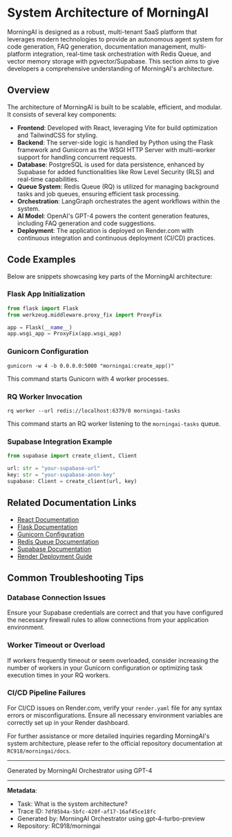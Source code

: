 # System Architecture of MorningAI

MorningAI is designed as a robust, multi-tenant SaaS platform that leverages modern technologies to provide an autonomous agent system for code generation, FAQ generation, documentation management, multi-platform integration, real-time task orchestration with Redis Queue, and vector memory storage with pgvector/Supabase. This section aims to give developers a comprehensive understanding of MorningAI's architecture.

## Overview

The architecture of MorningAI is built to be scalable, efficient, and modular. It consists of several key components:

- **Frontend**: Developed with React, leveraging Vite for build optimization and TailwindCSS for styling.
- **Backend**: The server-side logic is handled by Python using the Flask framework and Gunicorn as the WSGI HTTP Server with multi-worker support for handling concurrent requests.
- **Database**: PostgreSQL is used for data persistence, enhanced by Supabase for added functionalities like Row Level Security (RLS) and real-time capabilities.
- **Queue System**: Redis Queue (RQ) is utilized for managing background tasks and job queues, ensuring efficient task processing.
- **Orchestration**: LangGraph orchestrates the agent workflows within the system.
- **AI Model**: OpenAI's GPT-4 powers the content generation features, including FAQ generation and code suggestions.
- **Deployment**: The application is deployed on Render.com with continuous integration and continuous deployment (CI/CD) practices.

## Code Examples

Below are snippets showcasing key parts of the MorningAI architecture:

### Flask App Initialization
```python
from flask import Flask
from werkzeug.middleware.proxy_fix import ProxyFix

app = Flask(__name__)
app.wsgi_app = ProxyFix(app.wsgi_app)
```

### Gunicorn Configuration
```shell
gunicorn -w 4 -b 0.0.0.0:5000 "morningai:create_app()"
```
This command starts Gunicorn with 4 worker processes.

### RQ Worker Invocation
```shell
rq worker --url redis://localhost:6379/0 morningai-tasks
```
This command starts an RQ worker listening to the `morningai-tasks` queue.

### Supabase Integration Example
```python
from supabase import create_client, Client

url: str = "your-supabase-url"
key: str = "your-supabase-anon-key"
supabase: Client = create_client(url, key)
```

## Related Documentation Links

- [React Documentation](https://reactjs.org/docs/getting-started.html)
- [Flask Documentation](https://flask.palletsprojects.com/en/2.0.x/)
- [Gunicorn Configuration](https://docs.gunicorn.org/en/stable/configure.html)
- [Redis Queue Documentation](https://python-rq.org/docs/)
- [Supabase Documentation](https://supabase.io/docs)
- [Render Deployment Guide](https://render.com/docs)

## Common Troubleshooting Tips

### Database Connection Issues
Ensure your Supabase credentials are correct and that you have configured the necessary firewall rules to allow connections from your application environment.

### Worker Timeout or Overload
If workers frequently timeout or seem overloaded, consider increasing the number of workers in your Gunicorn configuration or optimizing task execution times in your RQ workers.

### CI/CD Pipeline Failures
For CI/CD issues on Render.com, verify your `render.yaml` file for any syntax errors or misconfigurations. Ensure all necessary environment variables are correctly set up in your Render dashboard.

For further assistance or more detailed inquiries regarding MorningAI's system architecture, please refer to the official repository documentation at `RC918/morningai/docs`.

---
Generated by MorningAI Orchestrator using GPT-4

---

**Metadata**:
- Task: What is the system architecture?
- Trace ID: `7df85b4a-5bfc-420f-af17-16af45ce18fc`
- Generated by: MorningAI Orchestrator using gpt-4-turbo-preview
- Repository: RC918/morningai

